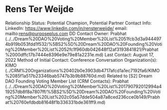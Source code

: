 # Rens Ter Weijde

Relationship Status: Potential Champion, Potential Partner
Contact Info: LinkedIn: https://www.linkedin.com/in/rensterweijde/
email: mailto:rens@purposeplus.com
DD Contact Owner: Prabhat (../../Dream%20DAO%20Voting%20Member%20List%2051fcb3d3a9444974b919b053fdd1f532/%5BS2%5D%20Dream%20DAO%20Founding%20Voting%20Member%20List%2052fc1f960db042648f12af3193841821/Prabhat%2000dffc17b7444e8396e9e79e81a2231e.md)
Last Contact: August 17, 2022
Method of Initial Contact: Conference Conversation
Organization(s): KIMO (../CRM%20Organizations%20402b0e3903db4717afcd1a1ec7192fa6/KIMO%2085f1a517b23346bab5747b3b9b88760d.md)
Related to [S2] Dream DAO Founding Voting Member List (CRM Contacts): Prabhat (../../Dream%20DAO%20Voting%20Member%20List%201790792012994a419257db8f8a7807ff/%5BS2%5D%20Dream%20DAO%20Founding%20Voting%20Member%20List%202c05a57dde504a87a8ced236cce0b149/Prabhat%20760efdbdb81648f1b336331bde361ff9.md)